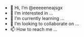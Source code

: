 - 👋 Hi, I’m @eeeeeneajsgx
- 👀 I’m interested in ...
- 🌱 I’m currently learning ...
- 💞️ I’m looking to collaborate on ...
- 📫 How to reach me ...

<!---
eeeeeneajsgx/eeeeeneajsgx is a ✨ special ✨ repository because its `README.md` (this file) appears on your GitHub profile.
You can click the Preview link to take a look at your changes.
--->
